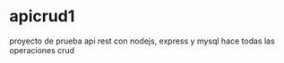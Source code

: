 # apicrud1
proyecto de prueba api rest con nodejs, express y mysql hace todas las operaciones crud 
